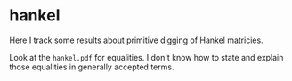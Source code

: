 # hankel

Here I track some results about primitive digging of Hankel matricies.

Look at the `hankel.pdf` for equalities. I don't know how to state and explain those equalities in generally accepted terms.
